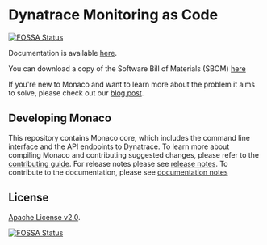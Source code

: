 # Dynatrace Monitoring as Code
[![FOSSA Status](https://app.fossa.com/api/projects/git%2Bgithub.com%2Foss-mad%2Fdynatrace-monitoring-as-code.svg?type=shield)](https://app.fossa.com/projects/git%2Bgithub.com%2Foss-mad%2Fdynatrace-monitoring-as-code?ref=badge_shield)


Documentation is available [here](https://dynatrace-oss.github.io/dynatrace-monitoring-as-code/).

You can download a copy of the Software Bill of Materials (SBOM) [here](https://github.com/dynatrace-oss/dynatrace-monitoring-as-code/actions/runs/1841276071)

If you're new to Monaco and want to learn more about the problem it aims to solve, please check out our [blog post](https://www.dynatrace.com/news/blog/monitoring-as-code/).

Developing Monaco
--------------------

This repository contains Monaco core, which includes the command line interface and the API endpoints to Dynatrace.
To learn more about compiling Monaco and contributing suggested changes, please refer to the [contributing guide](./CONTRIBUTING.md).
For release notes please see [release notes](./RELEASE_NOTES.md).
To contribute to the documentation, please see [documentation notes](./documentation/README.md)

## License
[Apache License v2.0](https://github.com/dynatrace-oss/dynatrace-monitoring-as-code/blob/main/LICENSE).


[![FOSSA Status](https://app.fossa.com/api/projects/git%2Bgithub.com%2Foss-mad%2Fdynatrace-monitoring-as-code.svg?type=large)](https://app.fossa.com/projects/git%2Bgithub.com%2Foss-mad%2Fdynatrace-monitoring-as-code?ref=badge_large)